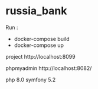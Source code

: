 # russia_bank

Run :
- docker-compose build
- docker-compose up

project http://localhost:8099

phpmyadmin http://localhost:8082/


php 8.0
symfony 5.2


